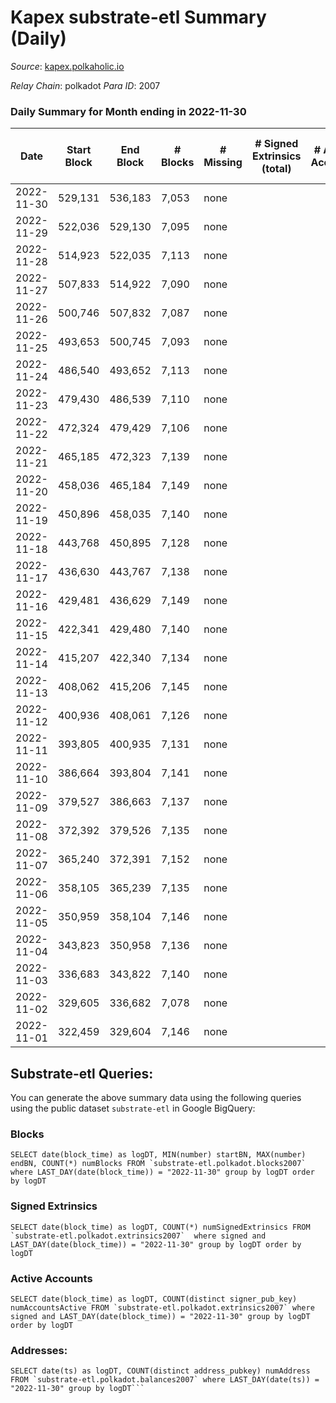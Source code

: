 # Kapex substrate-etl Summary (Daily)

_Source_: [kapex.polkaholic.io](https://kapex.polkaholic.io)

*Relay Chain*: polkadot
*Para ID*: 2007



### Daily Summary for Month ending in 2022-11-30


| Date | Start Block | End Block | # Blocks | # Missing | # Signed Extrinsics (total) | # Active Accounts | # Addresses with Balances | # Events | # Transfers | # XCM Transfers In | # XCM Transfers Out |
| ---- | ----------- | --------- | -------- | --------- | --------------------------- | ----------------- | ------------------------- | -------- | ----------- | ------------------ | ------------------- |
| 2022-11-30 | 529,131 | 536,183 | 7,053 | none  |  |  | 3 | 14,110 |   |   |   |
| 2022-11-29 | 522,036 | 529,130 | 7,095 | none  |  |  |  | 14,193 |   |   |   |
| 2022-11-28 | 514,923 | 522,035 | 7,113 | none  |  |  |  | 14,230 |   |   |   |
| 2022-11-27 | 507,833 | 514,922 | 7,090 | none  |  |  |  | 14,184 |   |   |   |
| 2022-11-26 | 500,746 | 507,832 | 7,087 | none  |  |  |  | 14,178 |   |   |   |
| 2022-11-25 | 493,653 | 500,745 | 7,093 | none  |  |  |  | 14,190 |   |   |   |
| 2022-11-24 | 486,540 | 493,652 | 7,113 | none  |  |  |  | 14,230 |   |   |   |
| 2022-11-23 | 479,430 | 486,539 | 7,110 | none  |  |  |  | 14,224 |   |   |   |
| 2022-11-22 | 472,324 | 479,429 | 7,106 | none  |  |  |  | 14,216 |   |   |   |
| 2022-11-21 | 465,185 | 472,323 | 7,139 | none  |  |  |  | 14,282 |   |   |   |
| 2022-11-20 | 458,036 | 465,184 | 7,149 | none  |  |  |  | 14,302 |   |   |   |
| 2022-11-19 | 450,896 | 458,035 | 7,140 | none  |  |  |  | 14,284 |   |   |   |
| 2022-11-18 | 443,768 | 450,895 | 7,128 | none  |  |  |  | 14,260 |   |   |   |
| 2022-11-17 | 436,630 | 443,767 | 7,138 | none  |  |  |  | 14,280 |   |   |   |
| 2022-11-16 | 429,481 | 436,629 | 7,149 | none  |  |  |  | 14,302 |   |   |   |
| 2022-11-15 | 422,341 | 429,480 | 7,140 | none  |  |  |  | 14,284 |   |   |   |
| 2022-11-14 | 415,207 | 422,340 | 7,134 | none  |  |  |  | 14,272 |   |   |   |
| 2022-11-13 | 408,062 | 415,206 | 7,145 | none  |  |  |  | 14,294 |   |   |   |
| 2022-11-12 | 400,936 | 408,061 | 7,126 | none  |  |  |  | 14,256 |   |   |   |
| 2022-11-11 | 393,805 | 400,935 | 7,131 | none  |  |  |  | 14,266 |   |   |   |
| 2022-11-10 | 386,664 | 393,804 | 7,141 | none  |  |  |  | 14,286 |   |   |   |
| 2022-11-09 | 379,527 | 386,663 | 7,137 | none  |  |  |  | 14,278 |   |   |   |
| 2022-11-08 | 372,392 | 379,526 | 7,135 | none  |  |  |  | 14,274 |   |   |   |
| 2022-11-07 | 365,240 | 372,391 | 7,152 | none  |  |  |  | 14,308 |   |   |   |
| 2022-11-06 | 358,105 | 365,239 | 7,135 | none  |  |  |  | 14,274 |   |   |   |
| 2022-11-05 | 350,959 | 358,104 | 7,146 | none  |  |  |  | 14,296 |   |   |   |
| 2022-11-04 | 343,823 | 350,958 | 7,136 | none  |  |  |  | 14,275 |   |   |   |
| 2022-11-03 | 336,683 | 343,822 | 7,140 | none  |  |  |  | 14,284 |   |   |   |
| 2022-11-02 | 329,605 | 336,682 | 7,078 | none  |  |  |  | 14,160 |   |   |   |
| 2022-11-01 | 322,459 | 329,604 | 7,146 | none  |  |  |  | 14,296 |   |   |   |

## Substrate-etl Queries:
You can generate the above summary data using the following queries using the public dataset `substrate-etl` in Google BigQuery:


### Blocks
```
SELECT date(block_time) as logDT, MIN(number) startBN, MAX(number) endBN, COUNT(*) numBlocks FROM `substrate-etl.polkadot.blocks2007`  where LAST_DAY(date(block_time)) = "2022-11-30" group by logDT order by logDT
```


### Signed Extrinsics
```
SELECT date(block_time) as logDT, COUNT(*) numSignedExtrinsics FROM `substrate-etl.polkadot.extrinsics2007`  where signed and LAST_DAY(date(block_time)) = "2022-11-30" group by logDT order by logDT
```


### Active Accounts
```
SELECT date(block_time) as logDT, COUNT(distinct signer_pub_key) numAccountsActive FROM `substrate-etl.polkadot.extrinsics2007` where signed and LAST_DAY(date(block_time)) = "2022-11-30" group by logDT order by logDT
```


### Addresses:
```
SELECT date(ts) as logDT, COUNT(distinct address_pubkey) numAddress FROM `substrate-etl.polkadot.balances2007` where LAST_DAY(date(ts)) = "2022-11-30" group by logDT```

